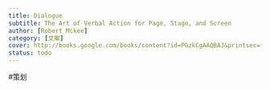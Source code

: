 ```yaml
---
title: Dialogue
subtitle: The Art of Verbal Action for Page, Stage, and Screen
author: [Robert Mckee]
category: [文案]
cover: http://books.google.com/books/content?id=PGzkCgAAQBAJ&printsec=frontcover&img=1&zoom=1&edge=curl&source=gbs_api
status: todo
---
```

#策划 